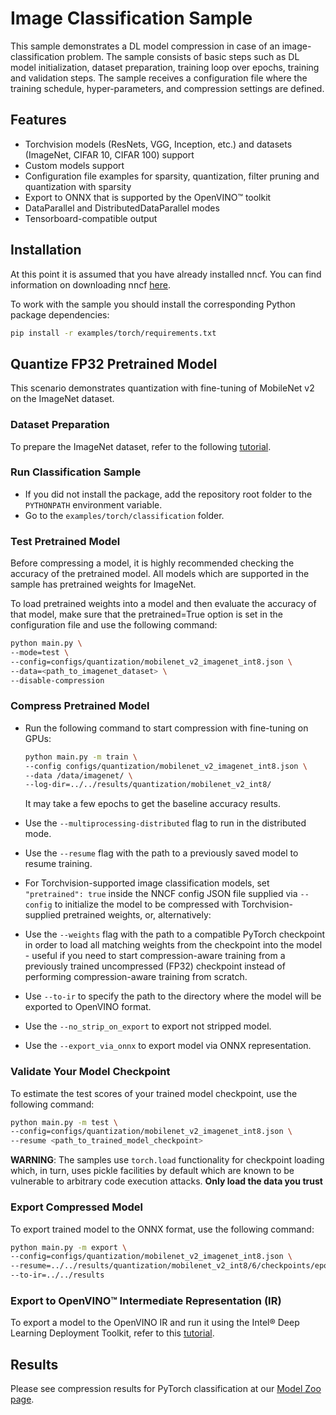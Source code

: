 # Image Classification Sample

This sample demonstrates a DL model compression in case of an image-classification problem. The sample consists of basic steps such as DL model initialization, dataset preparation, training loop over epochs, training and validation steps. The sample receives a configuration file where the training schedule, hyper-parameters, and compression settings are defined.

## Features

- Torchvision models (ResNets, VGG, Inception, etc.) and datasets (ImageNet, CIFAR 10, CIFAR 100) support
- Custom models support
- Configuration file examples for sparsity, quantization, filter pruning and quantization with sparsity
- Export to ONNX that is supported by the OpenVINO™ toolkit
- DataParallel and DistributedDataParallel modes
- Tensorboard-compatible output

## Installation

At this point it is assumed that you have already installed nncf. You can find information on downloading nncf [here](https://github.com/openvinotoolkit/nncf#user-content-installation).

To work with the sample you should install the corresponding Python package dependencies:

```bash
pip install -r examples/torch/requirements.txt
```

## Quantize FP32 Pretrained Model

This scenario demonstrates quantization with fine-tuning of MobileNet v2 on the ImageNet dataset.

### Dataset Preparation

To prepare the ImageNet dataset, refer to the following [tutorial](https://github.com/pytorch/examples/tree/master/imagenet).

### Run Classification Sample

- If you did not install the package, add the repository root folder to the `PYTHONPATH` environment variable.
- Go to the `examples/torch/classification` folder.

### Test Pretrained Model

Before compressing a model, it is highly recommended checking the accuracy of the pretrained model. All models which are supported in the sample has pretrained weights for ImageNet.

To load pretrained weights into a model and then evaluate the accuracy of that model, make sure that the pretrained=True option is set in the configuration file and use the following command:

```bash
python main.py \
--mode=test \
--config=configs/quantization/mobilenet_v2_imagenet_int8.json \
--data=<path_to_imagenet_dataset> \
--disable-compression
```

### Compress Pretrained Model

- Run the following command to start compression with fine-tuning on GPUs:

  ```bash
  python main.py -m train \
  --config configs/quantization/mobilenet_v2_imagenet_int8.json \
  --data /data/imagenet/ \
  --log-dir=../../results/quantization/mobilenet_v2_int8/
  ```

  It may take a few epochs to get the baseline accuracy results.
- Use the `--multiprocessing-distributed` flag to run in the distributed mode.
- Use the `--resume` flag with the path to a previously saved model to resume training.
- For Torchvision-supported image classification models, set `"pretrained": true` inside the NNCF config JSON file supplied via `--config` to initialize the model to be compressed with Torchvision-supplied pretrained weights, or, alternatively:
- Use the `--weights` flag with the path to a compatible PyTorch checkpoint in order to load all matching weights from the checkpoint into the model - useful if you need to start compression-aware training from a previously trained uncompressed (FP32) checkpoint instead of performing compression-aware training from scratch.
- Use `--to-ir` to specify the path to the directory where the model will be exported to OpenVINO format.
- Use the `--no_strip_on_export` to export not stripped model.
- Use the `--export_via_onnx` to export model via ONNX representation.

### Validate Your Model Checkpoint

To estimate the test scores of your trained model checkpoint, use the following command:

```bash
python main.py -m test \
--config=configs/quantization/mobilenet_v2_imagenet_int8.json \
--resume <path_to_trained_model_checkpoint>
```

**WARNING**: The samples use `torch.load` functionality for checkpoint loading which, in turn, uses pickle facilities by default which are known to be vulnerable to arbitrary code execution attacks. **Only load the data you trust**

### Export Compressed Model

To export trained model to the ONNX format, use the following command:

```bash
python main.py -m export \
--config=configs/quantization/mobilenet_v2_imagenet_int8.json \
--resume=../../results/quantization/mobilenet_v2_int8/6/checkpoints/epoch_1.pth \
--to-ir=../../results
```

### Export to OpenVINO™ Intermediate Representation (IR)

To export a model to the OpenVINO IR and run it using the Intel® Deep Learning Deployment Toolkit, refer to this [tutorial](https://software.intel.com/en-us/openvino-toolkit).

## Results

Please see compression results for PyTorch classification at our [Model Zoo page](../../../docs/ModelZoo.md#pytorch-classification).
